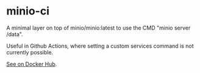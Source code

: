 # minio-ci

A minimal layer on top of minio/minio:latest to use the CMD "minio server /data".

Useful in Github Actions, where setting a custom services command is not currently possible.

[See on Docker Hub](https://hub.docker.com/r/maragudk/minio-ci).

